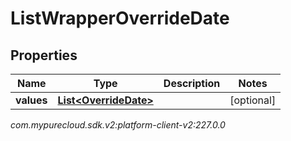# ListWrapperOverrideDate


## Properties

| Name | Type | Description | Notes |
| ------------ | ------------- | ------------- | ------------- |
| **values** | [**List&lt;OverrideDate&gt;**](OverrideDate) |  |  [optional] |




_com.mypurecloud.sdk.v2:platform-client-v2:227.0.0_
